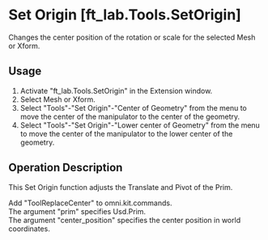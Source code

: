 # Set Origin [ft_lab.Tools.SetOrigin]

Changes the center position of the rotation or scale for the selected Mesh or Xform.    

## Usage

1. Activate "ft_lab.Tools.SetOrigin" in the Extension window.
2. Select Mesh or Xform.
3. Select "Tools"-"Set Origin"-"Center of Geometry" from the menu to move the center of the manipulator to the center of the geometry.
4. Select "Tools"-"Set Origin"-"Lower center of Geometry" from the menu to move the center of the manipulator to the lower center of the geometry.

## Operation Description

This Set Origin function adjusts the Translate and Pivot of the Prim.     

Add "ToolReplaceCenter" to omni.kit.commands.      
The argument "prim" specifies Usd.Prim.     
The argument "center_position" specifies the center position in world coordinates.     
